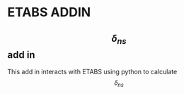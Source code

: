 # ETABS ADDIN
## $$\delta_{ns}$$ add in
This add in interacts with ETABS using python to calculate $$\delta_{ns}$$
